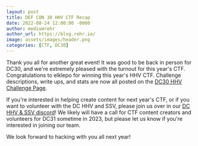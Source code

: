 ```yaml
---
layout: post
title: DEF CON 30 HHV CTF Recap
date: 2022-08-24 12:00:00 -0000
author: mediumrehr
author_url: https://blog.rehr.io/
image: assets/images/header.png
categories: [CTF, DC30]
---
```


Thank you all for another great event! It was good to be back in person for DC30, and we're extremely pleased with the turnout for this year's CTF. Congratulations to elklepo for winning this year's HHV CTF. Challenge descriptions, write ups, and stats are now all posted on the [DC30 HHV Challenge Page](/challenges/dc30).

If you're interested in helping create content for next year's CTF, or if you want to volunteer with the DC HHV and SSV, please join us over in our [DC HHV & SSV discord](https://discord.gg/gvKcDaG95g)! We likely will have a call for CTF content creators and volunteers for DC31 sometime in 2023, but please let us know if you're interested in joining our team.

We look forward to hacking with you all next year!

